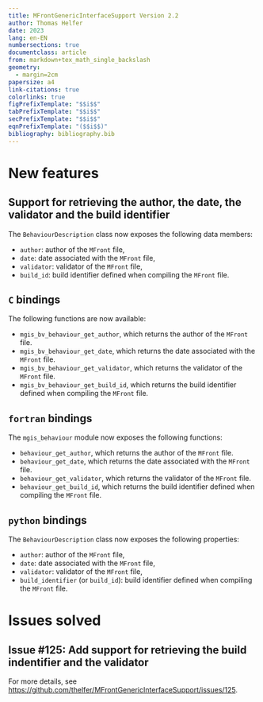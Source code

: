 ```yaml
---
title: MFrontGenericInterfaceSupport Version 2.2
author: Thomas Helfer
date: 2023
lang: en-EN
numbersections: true
documentclass: article
from: markdown+tex_math_single_backslash
geometry:
  - margin=2cm
papersize: a4
link-citations: true
colorlinks: true
figPrefixTemplate: "$$i$$"
tabPrefixTemplate: "$$i$$"
secPrefixTemplate: "$$i$$"
eqnPrefixTemplate: "($$i$$)"
bibliography: bibliography.bib
---
```


# New features

## Support for retrieving the author, the date, the validator and the build identifier

The `BehaviourDescription` class now exposes the following data members:

- `author`: author of the `MFront` file,
- `date`: date associated with the `MFront` file,
- `validator`: validator of the `MFront` file,
- `build_id`: build identifier defined when compiling the `MFront` file.

## `C` bindings

The following functions are now available:

- `mgis_bv_behaviour_get_author`, which returns the author of the `MFront` file.
- `mgis_bv_behaviour_get_date`, which returns the date associated with the `MFront` file.
- `mgis_bv_behaviour_get_validator`, which returns the validator of the
  `MFront` file.
- `mgis_bv_behaviour_get_build_id`, which returns the build identifier
  defined when compiling the `MFront` file.

## `fortran` bindings

The `mgis_behaviour` module now exposes the following functions:

- `behaviour_get_author`, which returns the author of the `MFront` file.
- `behaviour_get_date`, which returns the date associated with the
  `MFront` file.
- `behaviour_get_validator`, which returns the validator of the `MFront`
  file.
- `behaviour_get_build_id`, which returns the build identifier defined
  when compiling the `MFront` file.

## `python` bindings

The `BehaviourDescription` class now exposes the following properties:

- `author`: author of the `MFront` file,
- `date`: date associated with the `MFront` file,
- `validator`: validator of the `MFront` file,
- `build_identifier` (or `build_id`): build identifier defined when compiling the `MFront` file.

# Issues solved

## Issue #125: Add support for retrieving the build indentifier and the validator

For more details, see <https://github.com/thelfer/MFrontGenericInterfaceSupport/issues/125>.
